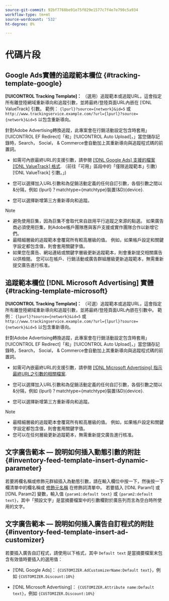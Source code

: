 ```yaml
---
source-git-commit: 92bf7768be91e75f029e1577c7f4e7e790c5a934
workflow-type: tm+mt
source-wordcount: '532'
ht-degree: 0%

---
```

# 代碼片段

## Google Ads實體的追蹤範本欄位 {#tracking-template-google}

<!-- Duplicated from include file because one file has multiple occurrences, which ExL doesn't support. -->

**[!UICONTROL Tracking Template]：** （選用）追蹤範本或追蹤URL，這會指定所有離登陸網域重新導向和追蹤引數，並將最終/登陸頁面URL內嵌在 [!DNL ValueTrack] 引數。 範例： `{lpurl}?source={network}&id=5` 或 `http://www.trackingservice.example.com/?url={lpurl}?source={network}&id=5` 以包含重新導向。

針對Adobe Advertising轉換追蹤，此專案會在行銷活動設定包含時套用」[!UICONTROL EF Redirect]「和」[!UICONTROL Auto Upload]，」當您儲存記錄時，Search， Social， &amp; Commerce會自動加上其重新導向與追蹤程式碼的前置詞。

* 如需可內嵌最終URL的支援引數，請參閱 [[!DNL Google Ads] 支援的檔案 [!DNL ValueTrack] 格式](https://support.google.com/google-ads/answer/6305348). （前往「可用」區段中的「僅限追蹤範本」引數） [!DNL ValueTrack] 引數。」)

* 您可以選擇加入URL引數和為促銷活動定義的任何自訂引數，各個引數之間以&amp;分隔，例如 {lpurl}？matchtype={matchtype}裝置(&amp;D){device}.

* 您可以選擇新增第三方重新導向和追蹤。

>[!NOTE]
>
>* 避免使用巨集，因為巨集不會取代來自啟用平行追蹤之來源的點選。 如果廣告商必須使用巨集，則Adobe帳戶團隊應與客戶支援或實作團隊合作以新增它們。
>* 最精細層級的追蹤範本會覆寫所有較高層級的值。 例如，如果帳戶設定和關鍵字設定都包含值，則會套用關鍵字值。
>* 如果您在廣告、網站連結或關鍵字層級更新追蹤範本，則會重新提交相關廣告以供檢閱。 您可以在帳戶、行銷活動或廣告群組層級更新追蹤範本，無需重新提交廣告進行核准。

## 追蹤範本欄位 [!DNL Microsoft Advertising] 實體 {#tracking-template-microsoft}

<!-- Search CRUD and bulk edit of Microsoft entity settings -->

**[!UICONTROL Tracking Template]：** （可選）追蹤範本或追蹤URL，這會指定所有離登陸網域重新導向和追蹤引數，並將最終/登陸頁面URL內嵌在引數中。 範例： `{lpurl}?source={network}&id=5` 或 `http://www.trackingservice.example.com/?url={lpurl}?source={network}&id=5` 以包含重新導向。

針對Adobe Advertising轉換追蹤，此專案會在行銷活動設定包含時套用」[!UICONTROL EF Redirect]「和」[!UICONTROL Auto Upload]，」當您儲存記錄時，Search， Social， &amp; Commerce會自動加上其重新導向與追蹤程式碼的前置詞。

* 如需可內嵌最終URL的支援引數，請參閱 [[!DNL Microsoft Advertising] 指示最終URL之引數的相關檔案](https://help.ads.microsoft.com/#apex/3/en/56799).

* 您可以選擇加入URL引數和為促銷活動定義的任何自訂引數，各個引數之間以&amp;分隔，例如 {lpurl}？matchtype={matchtype}裝置(&amp;D){device}.

* 您可以選擇新增第三方重新導向和追蹤。

<!-- Some entities may need additional/different notes. Try to keep this applicable to all MS entities. -->

>[!NOTE]
>
>* 最精細層級的追蹤範本會覆寫所有較高層級的值。 例如，如果帳戶設定和關鍵字設定都包含值，則會套用關鍵字值。
>* 您可以在任何層級更新追蹤範本，無需重新提交廣告進行核准。

## 文字廣告範本 — 說明如何插入動態引數的附註 {#inventory-feed-template-insert-dynamic-parameter}

若要將欄名稱或修飾元群組插入為動態引數，請在輸入欄位中按一下，然後按一下欄清單中的欄名稱或 [修飾元名稱](/help/search-social-commerce/campaign-management/inventory-feeds/modifiers-manage.md) 在修飾詞清單中。 若要插入 [!DNL Param1] 或 [!DNL Param2] 變數，輸入值 `{param1:default text}` 或 `{param2:default text}`，其中「預設文字」是當摘要檔案中的引數欄對於廣告列而言為空白時所使用的文字。

## 文字廣告範本 — 說明如何插入廣告自訂程式的附註 {#inventory-feed-template-insert-ad-customizer}

若要插入廣告自訂程式，請使用以下格式，其中 `Default text` 是當摘要檔案未包含有效值時要插入的選用值：

* [!DNL Google Ads]： `{CUSTOMIZER.AdCustomizerName:Default text}`，例如 `{CUSTOMIZER.Discount:10%}`

* [!DNL Microsoft Advertising]： `{CUSTOMIZER.Attribute name:Default text}`，例如 `{CUSTOMIZER.Discount:10%}`
